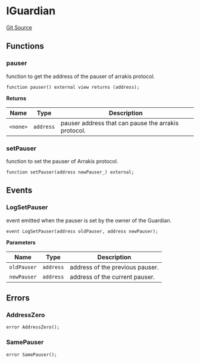 # IGuardian
[Git Source](https://github.com/ArrakisFinance/arrakis-modular/blob/b9ae3a6dd7145e0f69f817dcb31abd79f8e19310/src/interfaces/IGuardian.sol)


## Functions
### pauser

function to get the address of the pauser of arrakis
protocol.


```solidity
function pauser() external view returns (address);
```
**Returns**

|Name|Type|Description|
|----|----|-----------|
|`<none>`|`address`|pauser address that can pause the arrakis protocol.|


### setPauser

function to set the pauser of Arrakis protocol.


```solidity
function setPauser(address newPauser_) external;
```

## Events
### LogSetPauser
event emitted when the pauser is set by the owner of the Guardian.


```solidity
event LogSetPauser(address oldPauser, address newPauser);
```

**Parameters**

|Name|Type|Description|
|----|----|-----------|
|`oldPauser`|`address`|address of the previous pauser.|
|`newPauser`|`address`|address of the current pauser.|

## Errors
### AddressZero

```solidity
error AddressZero();
```

### SamePauser

```solidity
error SamePauser();
```

